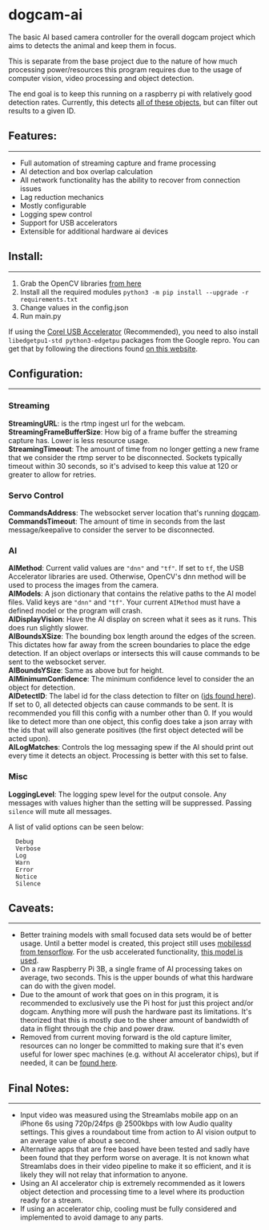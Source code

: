 # dogcam-ai
The basic AI based camera controller for the overall dogcam project which aims to detects the animal and keep them in focus.

This is separate from the base project due to the nature of how much processing power/resources this program requires due to the usage of computer vision, video processing and object detection.

The end goal is to keep this running on a raspberry pi with relatively good detection rates. Currently, this detects [all of these objects](https://github.com/tensorflow/models/blob/master/research/object_detection/data/mscoco_label_map.pbtxt), but can filter out results to a given ID.

## Features:
---------------
* Full automation of streaming capture and frame processing
* AI detection and box overlap calculation
* All network functionality has the ability to recover from connection issues
* Lag reduction mechanics
* Mostly configurable
* Logging spew control
* Support for USB accelerators
* Extensible for additional hardware ai devices

## Install:
---------------
1. Grab the OpenCV libraries [from here](https://github.com/dlime/Faster_OpenCV_4_Raspberry_Pi)
2. Install all the required modules `python3 -m pip install --upgrade -r requirements.txt`
3. Change values in the config.json
4. Run main.py

If using the [Corel USB Accelerator](https://coral.ai/products/accelerator/) (Recommended), you need to also install `libedgetpu1-std python3-edgetpu` packages from the Google repro. You can get that by following the directions found [on this website](https://coral.ai/docs/accelerator/get-started/#on-linux).

## Configuration:
-----------------

### Streaming
**StreamingURL**: is the rtmp ingest url for the webcam.  
**StreamingFrameBufferSize**: How big of a frame buffer the streaming capture has. Lower is less resource usage.  
**StreamingTimeout**: The amount of time from no longer getting a new frame that we consider the rtmp server to be disconnected. Sockets typically timeout within 30 seconds, so it's advised to keep this value at 120 or greater to allow for retries.  

### Servo Control
**CommandsAddress**: The websocket server location that's running [dogcam](https://github.com/roguedarkjedi/dogcam).  
**CommandsTimeout**: The amount of time in seconds from the last message/keepalive to consider the server to be disconnected.  

### AI
**AIMethod**: Current valid values are `"dnn"` and `"tf"`. If set to `tf`, the USB Accelerator libraries are used. Otherwise, OpenCV's dnn method will be used to process the images from the camera.  
**AIModels**: A json dictionary that contains the relative paths to the AI model files. Valid keys are `"dnn"` and `"tf"`. Your current `AIMethod` must have a defined model or the program will crash.  
**AIDisplayVision**: Have the AI display on screen what it sees as it runs. This does run slightly slower.  
**AIBoundsXSize**: The bounding box length around the edges of the screen. This dictates how far away from the screen boundaries to place the edge detection. If an object overlaps or intersects this will cause commands to be sent to the websocket server.  
**AIBoundsYSize**: Same as above but for height.  
**AIMinimumConfidence**: The minimum confidence level to consider the an object for detection.  
**AIDetectID**: The label id for the class detection to filter on ([ids found here](https://github.com/tensorflow/models/blob/master/research/object_detection/data/mscoco_label_map.pbtxt)). If set to 0, all detected objects can cause commands to be sent. It is recommended you fill this config with a number other than 0. If you would like to detect more than one object, this config does take a json array with the ids that will also generate positives (the first object detected will be acted upon).  
**AILogMatches**: Controls the log messaging spew if the AI should print out every time it detects an object. Processing is better with this set to false.  

### Misc
**LoggingLevel**: The logging spew level for the output console. Any messages with values higher than the setting will be suppressed. Passing `silence` will mute all messages.  

A list of valid options can be seen below:  
```
  Debug
  Verbose
  Log
  Warn
  Error
  Notice
  Silence
```

## Caveats:
---------------
* Better training models with small focused data sets would be of better usage. Until a better model is created, this project still uses [mobilessd from tensorflow](https://github.com/opencv/opencv/wiki/TensorFlow-Object-Detection-API). For the usb accelerated functionality, [this model is used](https://dl.google.com/coral/canned_models/mobilenet_ssd_v2_coco_quant_postprocess_edgetpu.tflite).
* On a raw Raspberry Pi 3B, a single frame of AI processing takes on average, two seconds. This is the upper bounds of what this hardware can do with the given model.
* Due to the amount of work that goes on in this program, it is recommended to exclusively use the Pi host for just this project and/or dogcam. Anything more will push the hardware past its limitations. It's theorized that this is mostly due to the sheer amount of bandwidth of data in flight through the chip and power draw.
* Removed from current moving forward is the old capture limiter, resources can no longer be committed to making sure that it's even useful for lower spec machines (e.g. without AI accelerator chips), but if needed, it can be [found here](https://github.com/roguedarkjedi/dogcam-ai/tree/noaccel).


## Final Notes:
---------------
* Input video was measured using the Streamlabs mobile app on an iPhone 6s using 720p/24fps @ 2500kbps with low Audio quality settings. This gives a roundabout time from action to AI vision output to an average value of about a second.
* Alternative apps that are free based have been tested and sadly have been found that they perform worse on average. It is not known what Streamlabs does in their video pipeline to make it so efficient, and it is likely they will not relay that information to anyone.
* Using an AI accelerator chip is extremely recommended as it lowers object detection and processing time to a level where its production ready for a stream.
* If using an accelerator chip, cooling must be fully considered and implemented to avoid damage to any parts.

